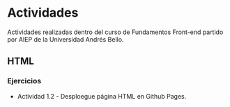 # Actividades
Actividades realizadas dentro del curso de Fundamentos Front-end partido por AIEP de la Universidad Andrés Bello.

## HTML
### Ejercicios
- Actividad 1.2 - Desploegue página HTML en Github Pages.
